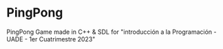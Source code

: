 # PingPong
PingPong Game made in C++ &amp; SDL for "introducción a la Programación - UADE - 1er Cuatrimestre 2023"

